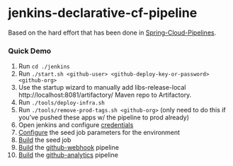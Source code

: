 # jenkins-declarative-cf-pipeline

Based on the hard effort that has been done in [Spring-Cloud-Pipelines](https://github.com/spring-cloud/spring-cloud-pipelines/tree/master/jenkins#declarative-pipeline--blue-ocean).

### Quick Demo
1. Run `cd ./jenkins`
2. Run `./start.sh <github-user> <github-deploy-key-or-password> <github-org>`
3. Use the startup wizard to manually add libs-release-local http://localhost:8081/artifactory/ Maven repo to Artifactory.
4. Run `./tools/deploy-infra.sh`
5. Run `./tools/remove-prod-tags.sh <github-org>` (only need to do this if you've pushed these apps w/ the pipeline to prod already)
6. Open jenkins and configure [credentials](http://localhost:8080/credentials/)
7. [Configure](http://localhost:8080/job/jenkins-pipeline-seed/configure) the seed job parameters for the environment
8. [Build](http://localhost:8080/job/jenkins-pipeline-seed/) the seed job
9. [Build](http://localhost:8080/job/github-webhook-declarative-pipeline/) the [github-webhook](https://github.com/spring-cloud-samples/github-webhook) pipeline
10. [Build](http://localhost:8080/job/github-analytics-declarative-pipeline/) the [github-analytics](https://github.com/spring-cloud-samples/github-analytics) pipeline
